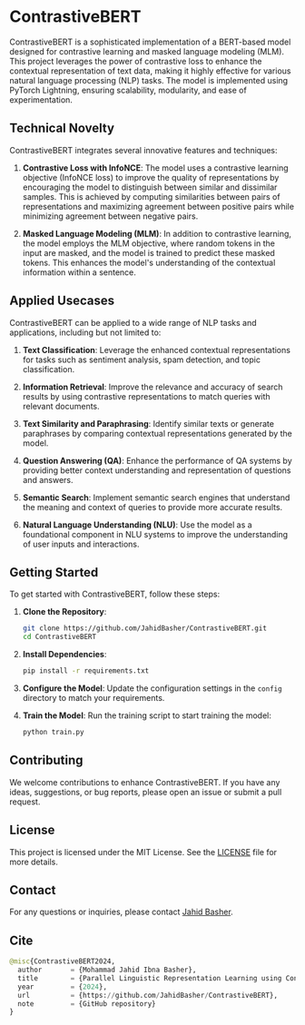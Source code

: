 # ContrastiveBERT
ContrastiveBERT is a sophisticated implementation of a BERT-based model designed for contrastive learning and masked language modeling (MLM). This project leverages the power of contrastive loss to enhance the contextual representation of text data, making it highly effective for various natural language processing (NLP) tasks. The model is implemented using PyTorch Lightning, ensuring scalability, modularity, and ease of experimentation.

## Technical Novelty
ContrastiveBERT integrates several innovative features and techniques:

1. **Contrastive Loss with InfoNCE**: The model uses a contrastive learning objective (InfoNCE loss) to improve the quality of representations by encouraging the model to distinguish between similar and dissimilar samples. This is achieved by computing similarities between pairs of representations and maximizing agreement between positive pairs while minimizing agreement between negative pairs.

2. **Masked Language Modeling (MLM)**: In addition to contrastive learning, the model employs the MLM objective, where random tokens in the input are masked, and the model is trained to predict these masked tokens. This enhances the model's understanding of the contextual information within a sentence.


## Applied Usecases
ContrastiveBERT can be applied to a wide range of NLP tasks and applications, including but not limited to:

1. **Text Classification**: Leverage the enhanced contextual representations for tasks such as sentiment analysis, spam detection, and topic classification.

2. **Information Retrieval**: Improve the relevance and accuracy of search results by using contrastive representations to match queries with relevant documents.

3. **Text Similarity and Paraphrasing**: Identify similar texts or generate paraphrases by comparing contextual representations generated by the model.

4. **Question Answering (QA)**: Enhance the performance of QA systems by providing better context understanding and representation of questions and answers.

5. **Semantic Search**: Implement semantic search engines that understand the meaning and context of queries to provide more accurate results.

6. **Natural Language Understanding (NLU)**: Use the model as a foundational component in NLU systems to improve the understanding of user inputs and interactions.

## Getting Started
To get started with ContrastiveBERT, follow these steps:

1. **Clone the Repository**:
    ```sh
    git clone https://github.com/JahidBasher/ContrastiveBERT.git
    cd ContrastiveBERT
    ```

2. **Install Dependencies**:
    ```sh
    pip install -r requirements.txt
    ```

3. **Configure the Model**:
    Update the configuration settings in the `config` directory to match your requirements.

4. **Train the Model**:
    Run the training script to start training the model:
    ```sh
    python train.py
    ```

## Contributing
We welcome contributions to enhance ContrastiveBERT. If you have any ideas, suggestions, or bug reports, please open an issue or submit a pull request.

## License
This project is licensed under the MIT License. See the [LICENSE](LICENSE) file for more details.

## Contact
For any questions or inquiries, please contact [Jahid Basher](mailto:jahid@example.com).

## Cite
```python
@misc{ContrastiveBERT2024,
  author       = {Mohammad Jahid Ibna Basher},
  title        = {Parallel Linguistic Representation Learning using Contrastive Learnining And Masked Language Modeling},
  year         = {2024},
  url          = {https://github.com/JahidBasher/ContrastiveBERT},
  note         = {GitHub repository}
}
```

